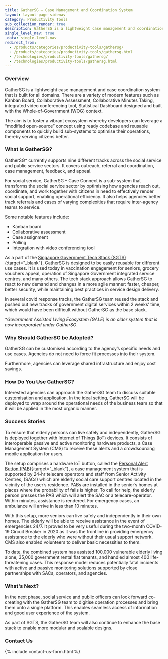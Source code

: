 ```yaml
---
title: GatherSG – Case Management and Coordination System
layout: layout-page-sidenav
category: Productivity Tools
sub_collection_render: true
description: GatherSG is a lightweight case management and coordination system that is built for all domains for developers to optimise their operations.
single_level_nav: true
_data: single-level-nav
redirect_from:
  - /products/categories/productivity-tools/gathersg/
  - /products/categories/productivity-tools/gathersg.html
  - /technologies/productivity-tools/gathersg/
  - /technologies/productivity-tools/gathersg.html
---
```


### Overview

GatherSG is a lightweight case management and case coordination system that is built for all domains. There are a variety of modern features such as Kanban Board, Collaborative Assessment, Collaborative Minutes Taking, integrated video conferencing tool, Statistical Dashboard designed and built with the Whole-of-Government (WOG) context.

The aim is to foster a vibrant ecosystem whereby developers can leverage a “modified open-source” concept using ready codebase and reusable components to quickly build sub-systems to optimise their operations, thereby serving citizens better.

### What is GatherSG?

GatherSG\* currently supports nine different tracks across the social service and public service sectors. It covers outreach, referral and coordination, case management, feedback, and appeal.

For social service, GatherSG – Case Connect is a sub-system that transforms the social service sector by optimising how agencies reach out, coordinate, and work together with citizens in need to effectively render social support, enabling operational efficiency. It also helps agencies better track referrals and cases of varying complexities that require inter-agency teams to service.

Some notable features include:

- Kanban board
- Collaborative assessment
- Case assignment
- Polling
- Integration with video conferencing tool

As a part of the [Singapore Government Tech Stack (SGTS)](/singapore-government-tech-stack/overview/){:target="\_blank"}, GatherSG is designed to be easily reusable for different use cases. It is used today in vaccination engagement for seniors, grocery vouchers appeal, operation of Singapore Government integrated service centres, and many others. The tech stack approach allows GatherSG to react to new demand and changes in a more agile manner: faster, cheaper, better security, while maintaining best practices in service design delivery.

In several covid response tracks, the GatherSG team reused the stack and pushed out new tracks of government digital services within 2 weeks’ time, which would have been difficult without GatherSG as the base stack.

\*_Government Assisted Living Ecosystem (GALE) is an older system that is now incorporated under GatherSG_.

### Why Should GatherSG be Adopted?

GatherSG can be customised according to the agency’s specific needs and use cases. Agencies do not need to force fit processes into their system.

Furthermore, agencies can leverage shared infrastructure and enjoy cost savings.

### How Do You Use GatherSG?

Interested agencies can approach the GatherSG team to discuss suitable customisation and application. In the ideal setting, GatherSG will be deployed to wrap around the operational needs of the business team so that it will be applied in the most organic manner.

### Success Stories

To ensure that elderly persons can live safely and independently, GatherSG is deployed together with Internet of Things (IoT) devices. It consists of interoperable passive and active monitoring hardware products, a Case Management System (CMS) to receive these alerts and a crowdsourcing mobile application for users.

The setup comprises a hardware IoT button, called the [Personal Alert Button (PAB)](/products/categories/sensor-platforms-and-internet-of-things/personal-alert-button){:target="\_blank"}, a case management system that is supported by 24-hr telecare operators and staff from Senior Activity Centres, (SACs) which are elderly social care support centres located in the vicinity of the user’s residence. PABs are installed in the senior’s homes at places where the probability of falls is higher. To call for help, the elderly person presses the PAB which will alert the SAC or a telecare-operator. Within minutes, assistance is rendered. For emergency cases, an ambulance will arrive in less than 10 minutes.

With this setup, more seniors can live safely and independently in their own homes. The elderly will be able to receive assistance in the event of emergencies 24/7. It proved to be very useful during the two-month COVID-19 Circuit Breaker in 2020 as it was the frontline in providing emergency assistance to the elderly who were without their usual support network. CMS also enabled volunteers to deliver basic necessities to them.

To date, the combined system has assisted 100,000 vulnerable elderly living alone, 35,000 government rental flat tenants, and handled almost 400 life-threatening cases. This response model reduces potentially fatal incidents with active and passive monitoring solutions supported by close partnerships with SACs, operators, and agencies.

### What's Next?

In the next phase, social service and public officers can look forward co-creating with the GatherSG team to digitise operation processes and bring them onto a single platform. This enables seamless access of information and good user experience of the system.

As part of SGTS, the GatherSG team will also continue to enhance the base stack to enable more modular and scalable designs.

### Contact Us

{% include contact-us-form.html %}
